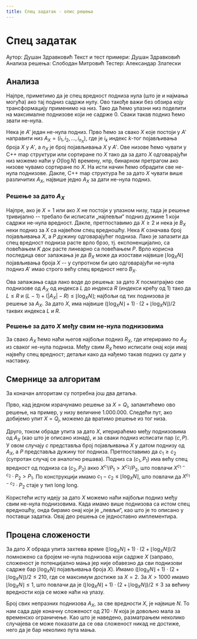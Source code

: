 ```yaml
---
title: Спец задатак - опис решења
---
```


# Спец задатак

Аутор: Душан Здравковић
Текст и тест примери: Душан Здравковић
Анализа решења: Слободан Митровић
Тестер: Александар Златески

## Анализа
Најпре, приметимо да је спец вредност подниза нула (што је и најмања могућа) ако тај подниз садржи нулу. Ово такође важи без обзира коју трансформацију применимо на низ. Тако да ћемо улазни низ поделити на максималне поднизове који не садрже $0$. Сваки такав подниз ћемо звати не-нула.

Нека је $A'$ један не-нула подниз. Прво ћемо за свако $X$ које постоји у $A'$ направити низ $A_X = (i_1, i_2, \ldots, i_{n_X})$, где је $i_k$ индекс $k$-тог појављивања броја $X$ у $A'$, а $n_X$ је број појављивања $X$ у $A'$. Ове низове ћемо чувати у C++ map структури или сортиране по $X$ тако да за дато $X$ одговарајући низ можемо наћи у $O(\log N)$ времену, нпр, бинарном претрагом ако низове чувамо сортиране по $X$. На исти начин ћемо обрадити све не-нула поднизове. Дакле, C++ map структура ће за дато $X$ чувати више различитих $A_X$, највише једно $A_X$ за дати не-нула подниз.

### Решење за дато $A_X$
Најпре, ако је $X = 1$ или ако $X$ не постоји у улазном низу, тада је решење тривијално -- требало би исписати „најлевљи“ подниз дужине $1$ који садржи не-нула вредност. Дакле, претпоставимо да $X \ge 2$ и нека је $B_X$ неки подниз за $X$ са највећом спец вредношћу. Нека $K$ означава број појављивања $X$, а $P$ дужину одговарајућег подниза. Лако је запазити да спец вредност подниза расте врло брзо, тј. експоненцијално, са повећањем $K$ док расте линеарно са повећањем $P$. Врло корисна последица овог запажања је да $B_X$ може да изостави највише $\lfloor \log_X N \rfloor$ појављивања броја $X$ -- у супротном би цео одговарајући не-нула подниз $А'$ имао строго већу спец вредност него $B_X$.

Ова запажања сада лако воде до решења: за дато $X$ посматрајмо све поднизове од $A_X$ од индекса $L$ до индекса $R$ (индекси крећу од $1$) тако да $L \le R$ и $(L - 1) + (|A_X| - R) \le \lfloor \log_X N \rfloor$; најбољи од тих поднизова је решење за $A_X$. За дато $X$, има највише $(\lfloor \log_X N \rfloor + 1) \cdot (2 + \lfloor \log_X N \rfloor) / 2$ таквих индекса $L$ и $R$.

### Решење за дато $X$ међу свим не-нула поднизовима
За свако $A_X$ ћемо наћи његов најбољи подниз $R_X$, где итерирамо по $A_X$ из сваког не-нула подниза. Међу свим $R_X$ ћемо исписати онај који имај највећу спец вредност; детаљи како да нађемо такав подниз су дати у наставку.


## Смернице за алгоритам
За коначан алгоритам су потребна још два детаља.

Прво, кад једном израчунамо решење за $X = Q_i$, запамтићемо ово решење, на пример, у низу величине $1.000.000$. Cледећи пут, ако добијемо упит $X = Q_j$, можемо да вратимо решење из тог низа.

Друго, током обраде упита за дато $X$, итерираћемо међу поднизовима од $A_X$ (као што је описано изнад), и за сваки подниз исписати пар $(c, P)$. У овом случају $c$ представља број појављивања $X$ у датом поднизу од $A_X$, а $P$ представља дужину тог подниза. Претпоставимо да $c_1 \ge c_2$ (супротан случај се аналогно решава). Подниз са $(c_1, P_1)$ има већу спец вредност од подниза са $(c_2, P_2)$ акко $X^{c_1} / P_1 > X^{c_2} / P_2$, што повлачи $X^{c_1 - c_2} \cdot P_2 > P_1$. По конструкцији имамо $c_1 - c_2 \le \lfloor \log_X N \rfloor$, што повлачи да $X^{c_1 - c_2} \cdot P_2$ стаје у тип long long.

Користећи исту идеју за дато $X$ можемо наћи најбољи подниз међу свим не-нула поднизовима. Када имамо више поднизова са истом спец вредношћу, онда бирамо онај који је „левљи“, као што је то описано у поставци задатка. Овај део решења се једноставно имплементира.

## Процена сложености
За дато $X$ обрада упита захтева време $(\lfloor \log_X N \rfloor + 1) \cdot (2 + \lfloor \log_X N \rfloor) / 2$ помножено са бројем не-нула поднизова који садрже $X$ (заправо, сложеност је потенцијално мања јер није обавезно да сви поднизови садрже бар $\lfloor \log_X N \rfloor$ појављивања броја $X$). Имамо $(\lfloor \log_X N \rfloor + 1) \cdot (2 + \lfloor \log_X N \rfloor) / 2 \le 210$, где се максимум достиже за $X = 2$. За $X > 1000$ имамо $\lfloor \log_X N \rfloor \le 1$, што повлачи да је $(\lfloor \log_X N \rfloor + 1) \cdot (2 + \lfloor \log_X N \rfloor) / 2 \le 3$ за већину вредности која се може наћи на улазу.

Број свих непразних поднизова $A_X$, за све вредности $X$, је највише $N$. То нам сада даје коначну сложеност од $210 \cdot N$ која је довољно мала за временско ограничење. Као што је наведено, разматрањем неколико случајева се може показати да се ова сложеност никад не достиже, него да је бар неколико пута мања.

